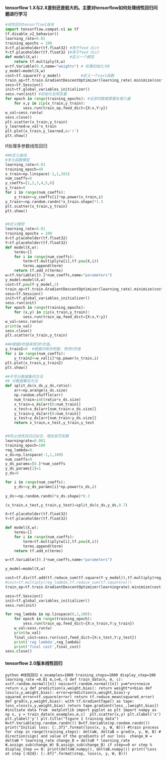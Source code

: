 #### tensorflow 1.X与2.X差别还是挺大的。主要对tensorflow如何处理线性回归问题进行学习
```python
#线性回归tensorflow1版本
import tensorflow.compat.v1 as tf
tf.disable_v2_behavior()
learning_rate=0.01
training_epochs = 100
X=tf.placeholder(tf.float32) #用于feed dict
Y=tf.placeholder(tf.float32 )#用于feed dict
def model(X,w):              #定义一个模型
    return tf.multiply(X,w)
w=tf.Variable(0.0,name="weights") # 权重初始化为0
y_model=model(X,w)
cost=tf.square(Y-y_model)         #定义一个cost函数
train_op=tf.train.GradientDescentOptimizer(learning_rate).minimize(cost) #优化方法，梯度下降
sess=tf.Session()
init=tf.global_variables_initializer()  
sess.run(init) #初始化全局变量
for epoch in range(training_epochs): #全部的数据需要处理几遍
    for x,y in zip(x_train,y_train):
        sess.run(train_op,feed_dict={X:x,Y:y})
w_val=sess.run(w)
sess.close()
plt.scatter(x_train,y_train)
y_learned=w_val*x_train
plt.plot(x_train,y_learned,c='r')
plt.show()
````

tf处理多参数线性回归
```python
###定义曲线
#多元函数模型
learning_rate=0.01
training_epoch=40
x_train=np.linspace(-1,1,101)
num_coeffs=6
y_coeffs=[1,2,3,4,5,6]
y_train=0
for i in range(num_coeffs):
    y_train+=y_coeffs[i]*np.power(x_train,i)
y_train+=np.random.randn(*x_train.shape)*1.5
plt.scatter(x_train,y_train)
plt.show()


##定义模型
learning_rate=0.01
training_epochs = 100
X=tf.placeholder(tf.float32)
Y=tf.placeholder(tf.float32)
def model(X,w):
    terms=[]
    for i in range(num_coeffs):
        term=tf.multiply(w[i],tf.pow(X,i))
        terms.append(term)
    return tf.add_n(terms)
w=tf.Variable([0.]*num_coeffs,name="parameters")
y_model=model(X,w)
cost=tf.pow(Y-y_model,2)
train_op=tf.train.GradientDescentOptimizer(learning_rate).minimize(cost)
sess=tf.Session()
init=tf.global_variables_initializer()
sess.run(init)
for epoch in range(training_epochs):
    for (x,y) in zip(x_train,y_train):
        sess.run(train_op,feed_dict={X:x,Y:y})
w_val=sess.run(w)
print(w_val)
sess.close()
plt.scatter(x_train,y_train)

###根据X的值来预测Y的值。
y_train2=0  #根据训练的参数，预测Y的值
for i in range(num_coeffs):
    y_train2+=w_val[i]*np.power(x_train,i)
plt.plot(x_train,y_train2)
plt.show()

##手写分数据集的方法
## 分数据集的方法
def split_ds(x_ds,y_ds,ratio):
    arr=np.arange(x_ds.size)
    np.random.shuffle(arr)
    num_train=int(ratio*x_ds.size)
    x_train=x_ds[arr[0:num_train]]
    x_test=x_ds[arr[num_train:x_ds.size]]
    y_train=y_ds[arr[0:num_train]]
    y_test=y_ds[arr[num_train:y_ds.size]]
    return x_train,x_test,y_train,y_test


##防止线性回归过拟合，增加惩罚系数
learningrate=0.001
training_epoch=100
reg_lambda=0.
x_ds=np.linspace(-1,1,100)
num_coeffs=9
y_ds_params=[0.]*num_coeffs
y_ds_params[2]=1
y_ds=0

for i in range(num_coeffs):
    y_ds+=y_ds_params[i]*np.power(x_ds,i)
    
y_ds+=np.random.randn(*x_ds.shape)*0.3

(x_train,x_test,y_train,y_test)=split_ds(x_ds,y_ds,0.7)

X=tf.placeholder(tf.float32)
Y=tf.placeholder(tf.float32)

def model(X,w):
    terms=[]
    for i in range(num_coeffs):
        term=tf.multiply(w[i],tf.pow(X,i))
        terms.append(term)
    return tf.add_n(terms)

w=tf.Variable([0.]*num_coeffs,name="parameters")

y_model=model(X,w)

cost=tf.div(tf.add(tf.reduce_sum(tf.square(Y-y_model)),tf.multiply(reg_lambda,tf.reduce_sum(tf.square(w)))),2*x_train.size)
#cost=tf.multiply(reg_lambda,tf.reduce_sum(tf.square(w)))
train_op=tf.train.GradientDescentOptimizer(learningrate).minimize(cost)

sess=tf.Session()
init=tf.global_variables_initializer()
sess.run(init)

for reg_lambda in np.linspace(0,1,100):
    for epoch in range(training_epoch):
        sess.run(train_op,feed_dict={X:x_train,Y:y_train})
    w_val=sess.run(w)
    print(w_val)   
    final_cost=sess.run(cost,feed_dict={X:x_test,Y:y_test})
    print('reg lambda',reg_lambda)
    print('final cost',final_cost)
sess.close()


```
#### tensorflow 2.0版本线性回归
`python
#线性回归
n_examples=1000
training_steps=1000
display_step=100
learning_rate =0.01
m,c=6,-5
def train_data(n, m, c):
    x=tf.random.normal([n])
    noice=tf.random.normal([n])
    y=m*x+c+noice
    return x,y
def prediction(x,weight,bias):
    return weight*x+bias
def loss(x,y,weight,bias):
    error=prediction(x,weight,bias)-y
    squared_error=tf.square(error)
    return tf.reduce_mean(squared_error)
def grad(x,y,weight,bias):
    with tf.GradientTape() as tape:
        loss_=loss(x,y,weight,bias)
        return tape.gradient(loss_,[weight,bias])
#initiate data
from  matplotlib import pyplot as plt
import numpy as np
x, y = train_data(n_examples,m,c) 
plt.scatter(x,y)
plt.xlabel('x')
plt.ylabel('y')
plt.title("figure 1 training data")
W=tf.Variable(np.random.randn())
B=tf.Variable(np.random.randn())
print("Initial loss: {:.3f}".format(loss(x, y, W, B)))
#train process
for step in range(training_steps):
    deltaW, deltaB = grad(x, y, W, B) # direction(sign) and value of the gradients of our loss 
    change_W = deltaW * learning_rate
    change_B = deltaB * learning_rate 
    W.assign_sub(change_W)
    B.assign_sub(change_B)
    if step==0 or step % display_step == 0:
        print(deltaW.numpy(), deltaB.numpy())
    print("Loss at step {:02d}: {:.6f}".format(step, loss(x, y, W, B)))
`
